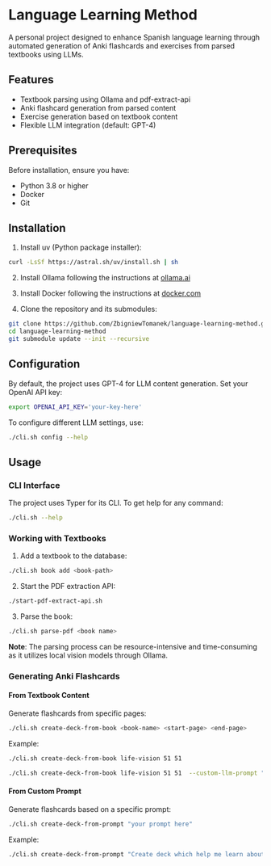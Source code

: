 # Language Learning Method

A personal project designed to enhance Spanish language learning through automated generation of Anki flashcards and exercises from parsed textbooks using LLMs.

## Features
- Textbook parsing using Ollama and pdf-extract-api
- Anki flashcard generation from parsed content
- Exercise generation based on textbook content
- Flexible LLM integration (default: GPT-4)

## Prerequisites

Before installation, ensure you have:
- Python 3.8 or higher
- Docker
- Git

## Installation

1. Install uv (Python package installer):
```bash
curl -LsSf https://astral.sh/uv/install.sh | sh
```

2. Install Ollama following the instructions at [ollama.ai](https://ollama.ai)

3. Install Docker following the instructions at [docker.com](https://docker.com)

4. Clone the repository and its submodules:
```bash
git clone https://github.com/ZbigniewTomanek/language-learning-method.git
cd language-learning-method
git submodule update --init --recursive
```

## Configuration

By default, the project uses GPT-4 for LLM content generation. Set your OpenAI API key:
```bash
export OPENAI_API_KEY='your-key-here'
```

To configure different LLM settings, use:
```bash
./cli.sh config --help
```

## Usage

### CLI Interface
The project uses Typer for its CLI. To get help for any command:
```bash
./cli.sh --help
```

### Working with Textbooks

1. Add a textbook to the database:
```bash
./cli.sh book add <book-path>
```

2. Start the PDF extraction API:
```bash
./start-pdf-extract-api.sh
```

3. Parse the book:
```bash
./cli.sh parse-pdf <book name>
```

**Note**: The parsing process can be resource-intensive and time-consuming as it utilizes local vision models through Ollama.

### Generating Anki Flashcards

#### From Textbook Content
Generate flashcards from specific pages:
```bash
./cli.sh create-deck-from-book <book-name> <start-page> <end-page> 
```

Example:
```bash
./cli.sh create-deck-from-book life-vision 51 51
```

```bash
./cli.sh create-deck-from-book life-vision 51 51  --custom-llm-prompt "Create deck which help me learn about using as-as comparison, using too and gradation of adjectives. Fiszki powinny być przygotowane dla niezaawansowanej osoby uczącej się angielskiego po polsku"
```

#### From Custom Prompt
Generate flashcards based on a specific prompt:
```bash
./cli.sh create-deck-from-prompt "your prompt here"
```

Example:
```bash
./cli.sh create-deck-from-prompt "Create deck which help me learn about using as-as comparison, using too and gradation of adjectives. Fiszki powinny być przygotowane dla niezaawansowanej osoby uczącej się angielskiego po polsku"
```